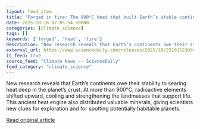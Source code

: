 ```yaml
---
layout: feed_item
title: "Forged in fire: The 900°C heat that built Earth’s stable continents"
date: 2025-10-16 07:05:54 +0000
categories: [climate_science]
tags: []
keywords: ['forged', 'heat', 'fire']
description: "New research reveals that Earth’s continents owe their stability to searing heat deep in the planet’s crust"
external_url: https://www.sciencedaily.com/releases/2025/10/251015230947.htm
is_feed: true
source_feed: "Climate News -- ScienceDaily"
feed_category: "climate_science"
---
```


New research reveals that Earth’s continents owe their stability to searing heat deep in the planet’s crust. At more than 900°C, radioactive elements shifted upward, cooling and strengthening the landmasses that support life. This ancient heat engine also distributed valuable minerals, giving scientists new clues for exploration and for spotting potentially habitable planets.

[Read original article](https://www.sciencedaily.com/releases/2025/10/251015230947.htm)

